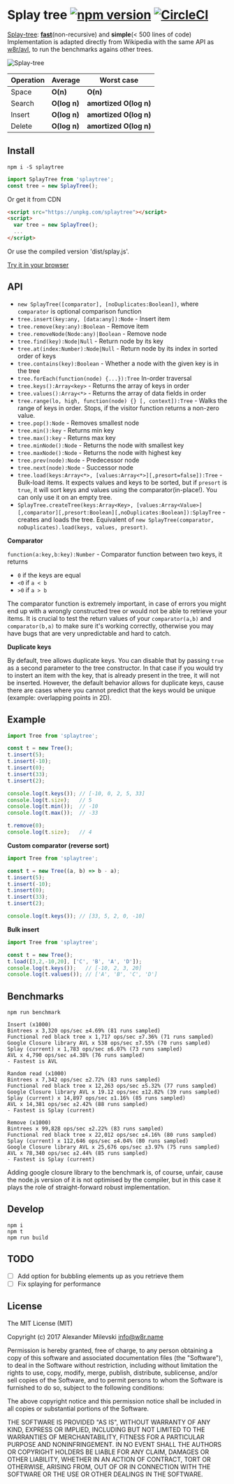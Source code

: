 # Splay tree [![npm version](https://badge.fury.io/js/splaytree.svg)](https://badge.fury.io/js/splaytree) [![CircleCI](https://circleci.com/gh/w8r/splay-tree.svg?style=svg)](https://circleci.com/gh/w8r/splay-tree)

[Splay-tree](https://en.wikipedia.org/wiki/Splay_tree): **[fast](#benchmarks)**(non-recursive) and **simple**(< 500 lines of code)
Implementation is adapted directly from Wikipedia with the same API as [w8r/avl](https://github.com/w8r/avl), to run the benchmarks agains other trees.

![Splay-tree](https://i.stack.imgur.com/CNSAZ.png)

| Operation     | Average       | Worst case             |
| ------------- | ------------- | ---------------------- |
| Space         | **O(n)**      | **O(n)**               |
| Search        | **O(log n)**  | **amortized O(log n)** |
| Insert        | **O(log n)**  | **amortized O(log n)** |
| Delete        | **O(log n)**  | **amortized O(log n)** |


## Install

```shell
npm i -S splaytree
```

```js
import SplayTree from 'splaytree';
const tree = new SplayTree();
```

Or get it from CDN
```html
<script src="https://unpkg.com/splaytree"></script>
<script>
  var tree = new SplayTree();
  ...
</script>
```
Or use the compiled version 'dist/splay.js'.

[Try it in your browser](https://npm.runkit.com/splaytree)

## API

* `new SplayTree([comparator], [noDuplicates:Boolean])`, where `comparator` is optional comparison function
* `tree.insert(key:any, [data:any]):Node` - Insert item
* `tree.remove(key:any):Boolean` - Remove item
* `tree.removeNode(Node:any)|Boolean` - Remove node
* `tree.find(key):Node|Null` - Return node by its key
* `tree.at(index:Number):Node|Null` - Return node by its index in sorted order of keys
* `tree.contains(key):Boolean` - Whether a node with the given key is in the tree
* `tree.forEach(function(node) {...}):Tree` In-order traversal
* `tree.keys():Array<key>` - Returns the array of keys in order
* `tree.values():Array<*>` - Returns the array of data fields in order
* `tree.range(lo, high, function(node) {} [, context]):Tree` - Walks the range of keys in order. Stops, if the visitor function returns a non-zero value.
* `tree.pop():Node` - Removes smallest node
* `tree.min():key` - Returns min key
* `tree.max():key` - Returns max key
* `tree.minNode():Node` - Returns the node with smallest key
* `tree.maxNode():Node` - Returns the node with highest key
* `tree.prev(node):Node` - Predecessor node
* `tree.next(node):Node` - Successor node
* `tree.load(keys:Array<*>, [values:Array<*>][,presort=false]):Tree` - Bulk-load items. It expects values and keys to be sorted, but if `presort` is `true`, it will sort keys and values using the comparator(in-place!). You can only use it on an empty tree.
* `SplayTree.createTree(keys:Array<Key>, [values:Array<Value>][,comparator][,presort:Boolean][,noDuplicates:Boolean]):SplayTree` - creates and loads the tree. Equivalent of `new SplayTree(comparator, noDuplicates).load(keys, values, presort)`.

**Comparator**

`function(a:key,b:key):Number` - Comparator function between two keys, it returns
 * `0` if the keys are equal
 * `<0` if `a < b`
 * `>0` if `a > b`

 The comparator function is extremely important, in case of errors you might end
 up with a wrongly constructed tree or would not be able to retrieve your items.
 It is crucial to test the return values of your `comparator(a,b)` and `comparator(b,a)`
 to make sure it's working correctly, otherwise you may have bugs that are very
 unpredictable and hard to catch.

 **Duplicate keys**

 By default, tree allows duplicate keys. You can disable that by passing `true`
 as a second parameter to the tree constructor. In that case if you would try to
 instert an item with the key, that is already present in the tree, it will not
 be inserted.
 However, the default behavior allows for duplicate keys, cause there are cases
 where you cannot predict that the keys would be unique (example: overlapping
 points in 2D).

## Example

```js
import Tree from 'splaytree';

const t = new Tree();
t.insert(5);
t.insert(-10);
t.insert(0);
t.insert(33);
t.insert(2);

console.log(t.keys()); // [-10, 0, 2, 5, 33]
console.log(t.size);   // 5
console.log(t.min());  // -10
console.log(t.max());  // -33

t.remove(0);
console.log(t.size);   // 4
```

**Custom comparator (reverse sort)**

```js
import Tree from 'splaytree';

const t = new Tree((a, b) => b - a);
t.insert(5);
t.insert(-10);
t.insert(0);
t.insert(33);
t.insert(2);

console.log(t.keys()); // [33, 5, 2, 0, -10]
```

**Bulk insert**

```js
import Tree from 'splaytree';

const t = new Tree();
t.load([3,2,-10,20], ['C', 'B', 'A', 'D']);
console.log(t.keys());   // [-10, 2, 3, 20]
console.log(t.values()); // ['A', 'B', 'C', 'D']
```

## Benchmarks

```shell
npm run benchmark
```

```
Insert (x1000)
Bintrees x 3,320 ops/sec ±4.69% (81 runs sampled)
Functional red black tree x 1,717 ops/sec ±7.36% (71 runs sampled)
Google Closure library AVL x 538 ops/sec ±7.55% (70 runs sampled)
Splay (current) x 1,783 ops/sec ±6.07% (73 runs sampled)
AVL x 4,790 ops/sec ±4.38% (76 runs sampled)
- Fastest is AVL

Random read (x1000)
Bintrees x 7,342 ops/sec ±2.72% (83 runs sampled)
Functional red black tree x 12,263 ops/sec ±5.32% (77 runs sampled)
Google Closure library AVL x 19.12 ops/sec ±12.82% (39 runs sampled)
Splay (current) x 14,897 ops/sec ±1.16% (85 runs sampled)
AVL x 14,381 ops/sec ±2.42% (88 runs sampled)
- Fastest is Splay (current)

Remove (x1000)
Bintrees x 99,828 ops/sec ±2.22% (83 runs sampled)
Functional red black tree x 22,012 ops/sec ±4.16% (80 runs sampled)
Splay (current) x 112,646 ops/sec ±4.04% (80 runs sampled)
Google Closure library AVL x 25,676 ops/sec ±3.97% (75 runs sampled)
AVL x 78,340 ops/sec ±2.44% (85 runs sampled)
- Fastest is Splay (current)
```

Adding google closure library to the benchmark is, of course, unfair, cause the
node.js version of it is not optimised by the compiler, but in this case it
plays the role of straight-forward robust implementation.

## Develop

```shell
npm i
npm t
npm run build
```

## TODO

- [ ] Add option for bubbling elements up as you retrieve them
- [ ] Fix splaying for performance

## License

The MIT License (MIT)

Copyright (c) 2017 Alexander Milevski <info@w8r.name>

Permission is hereby granted, free of charge, to any person obtaining a copy of
this software and associated documentation files (the "Software"), to deal in
the Software without restriction, including without limitation the rights to
use, copy, modify, merge, publish, distribute, sublicense, and/or sell copies of
the Software, and to permit persons to whom the Software is furnished to do so,
subject to the following conditions:

The above copyright notice and this permission notice shall be included in all
copies or substantial portions of the Software.

THE SOFTWARE IS PROVIDED "AS IS", WITHOUT WARRANTY OF ANY KIND, EXPRESS OR
IMPLIED, INCLUDING BUT NOT LIMITED TO THE WARRANTIES OF MERCHANTABILITY, FITNESS
FOR A PARTICULAR PURPOSE AND NONINFRINGEMENT. IN NO EVENT SHALL THE AUTHORS OR
COPYRIGHT HOLDERS BE LIABLE FOR ANY CLAIM, DAMAGES OR OTHER LIABILITY, WHETHER
IN AN ACTION OF CONTRACT, TORT OR OTHERWISE, ARISING FROM, OUT OF OR IN
CONNECTION WITH THE SOFTWARE OR THE USE OR OTHER DEALINGS IN THE SOFTWARE.
